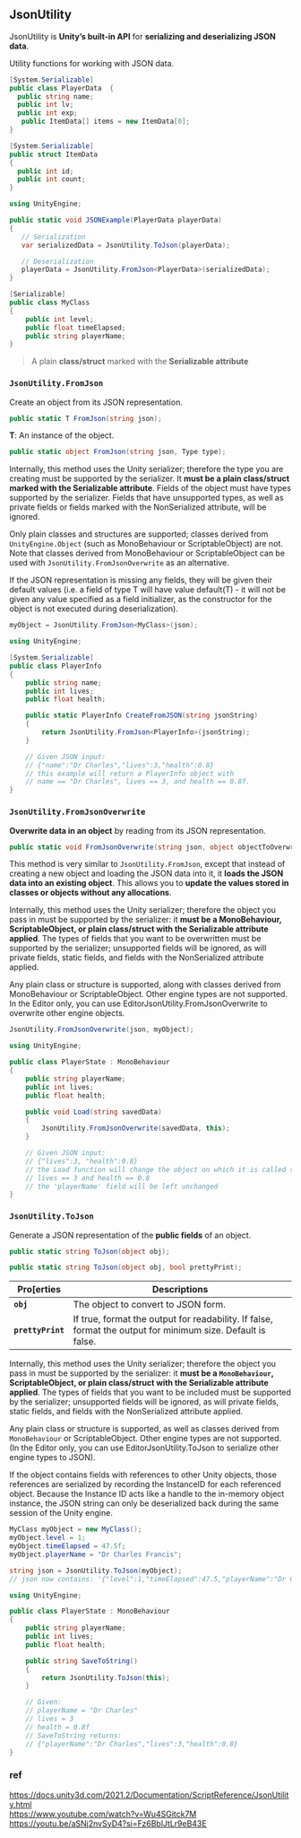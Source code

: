 ## JsonUtility
JsonUtility is **Unity’s built-in API** for **serializing and deserializing JSON data**.

Utility functions for working with JSON data.

```cs
[System.Serializable]
public class PlayerData  {
  public string name;
  public int lv;
  public int exp;
   public ItemData[] items = new ItemData[0];
}

[System.Serializable]
public struct ItemData
{
  public int id;
  public int count;
}

using UnityEngine;

public static void JSONExample(PlayerData playerData)
{
   // Serialization
   var serializedData = JsonUtility.ToJson(playerData);

   // Deserialization
   playerData = JsonUtility.FromJson<PlayerData>(serializedData);
}
```


```cs
[Serializable]
public class MyClass
{
    public int level;
    public float timeElapsed;
    public string playerName;
}

```
> A plain **class/struct** marked with the **Serializable attribute**



### `JsonUtility.FromJson`
Create an object from its JSON representation.
```cs
public static T FromJson(string json);
```

**T**: An instance of the object.

```cs
public static object FromJson(string json, Type type);
```


Internally, this method uses the Unity serializer; therefore the type you are creating must be supported by the serializer. It **must be a plain class/struct marked with the Serializable attribute**. Fields of the object must have types supported by the serializer. Fields that have unsupported types, as well as private fields or fields marked with the NonSerialized attribute, will be ignored.

Only plain classes and structures are supported; classes derived from `UnityEngine.Object` (such as MonoBehaviour or ScriptableObject) are not. Note that classes derived from MonoBehaviour or ScriptableObject can be used with `JsonUtility.FromJsonOverwrite` as an alternative.

If the JSON representation is missing any fields, they will be given their default values (i.e. a field of type T will have value default(T) - it will not be given any value specified as a field initializer, as the constructor for the object is not executed during deserialization).

```cs
myObject = JsonUtility.FromJson<MyClass>(json);
```


```cs
using UnityEngine;

[System.Serializable]
public class PlayerInfo
{
    public string name;
    public int lives;
    public float health;

    public static PlayerInfo CreateFromJSON(string jsonString)
    {
        return JsonUtility.FromJson<PlayerInfo>(jsonString);
    }

    // Given JSON input:
    // {"name":"Dr Charles","lives":3,"health":0.8}
    // this example will return a PlayerInfo object with
    // name == "Dr Charles", lives == 3, and health == 0.8f.
}

```




### `JsonUtility.FromJsonOverwrite`
**Overwrite data in an object** by reading from its JSON representation.

```cs
public static void FromJsonOverwrite(string json, object objectToOverwrite);
```
This method is very similar to `JsonUtility.FromJson`, except that instead of creating a new object and loading the JSON data into it, it **loads the JSON data into an existing object**. This allows you to **update the values stored in classes or objects without any allocations**.

Internally, this method uses the Unity serializer; therefore the object you pass in must be supported by the serializer: it **must be a MonoBehaviour, ScriptableObject, or plain class/struct with the Serializable attribute applied**. The types of fields that you want to be overwritten must be supported by the serializer; unsupported fields will be ignored, as will private fields, static fields, and fields with the NonSerialized attribute applied.

Any plain class or structure is supported, along with classes derived from MonoBehaviour or ScriptableObject. Other engine types are not supported. In the Editor only, you can use EditorJsonUtility.FromJsonOverwrite to overwrite other engine objects.

```cs
JsonUtility.FromJsonOverwrite(json, myObject);
```

```cs
using UnityEngine;

public class PlayerState : MonoBehaviour
{
    public string playerName;
    public int lives;
    public float health;

    public void Load(string savedData)
    {
        JsonUtility.FromJsonOverwrite(savedData, this);
    }

    // Given JSON input:
    // {"lives":3, "health":0.8}
    // the Load function will change the object on which it is called such that
    // lives == 3 and health == 0.8
    // the 'playerName' field will be left unchanged
}
```

### `JsonUtility.ToJson`
Generate a JSON representation of the **public fields** of an object.

```cs
public static string ToJson(object obj);
```

```cs
public static string ToJson(object obj, bool prettyPrint);
```

| Pro[erties | Descriptions |
| --- | --- |
| **`obj`** | The object to convert to JSON form. |
| **`prettyPrint`** | If true, format the output for readability. If false, format the output for minimum size. Default is false. |

Internally, this method uses the Unity serializer; therefore the object you pass in must be supported by the serializer: it **must be a `MonoBehaviour`, ScriptableObject, or plain class/struct with the Serializable attribute applied**. The types of fields that you want to be included must be supported by the serializer; unsupported fields will be ignored, as will private fields, static fields, and fields with the NonSerialized attribute applied.

Any plain class or structure is supported, as well as classes derived from `MonoBehaviour` or ScriptableObject. Other engine types are not supported. (In the Editor only, you can use EditorJsonUtility.ToJson to serialize other engine types to JSON).

If the object contains fields with references to other Unity objects, those references are serialized by recording the InstanceID for each referenced object. Because the Instance ID acts like a handle to the in-memory object instance, the JSON string can only be deserialized back during the same session of the Unity engine.


```cs
MyClass myObject = new MyClass();
myObject.level = 1;
myObject.timeElapsed = 47.5f;
myObject.playerName = "Dr Charles Francis";
```

```cs
string json = JsonUtility.ToJson(myObject);
// json now contains: '{"level":1,"timeElapsed":47.5,"playerName":"Dr Charles Francis"}'
```

```cs
using UnityEngine;

public class PlayerState : MonoBehaviour
{
    public string playerName;
    public int lives;
    public float health;

    public string SaveToString()
    {
        return JsonUtility.ToJson(this);
    }

    // Given:
    // playerName = "Dr Charles"
    // lives = 3
    // health = 0.8f
    // SaveToString returns:
    // {"playerName":"Dr Charles","lives":3,"health":0.8}
}

```

### ref
https://docs.unity3d.com/2021.2/Documentation/ScriptReference/JsonUtility.html \
https://www.youtube.com/watch?v=Wu4SGitck7M \
https://youtu.be/aSNj2nvSyD4?si=Fz6BblJtLr9eB43E

